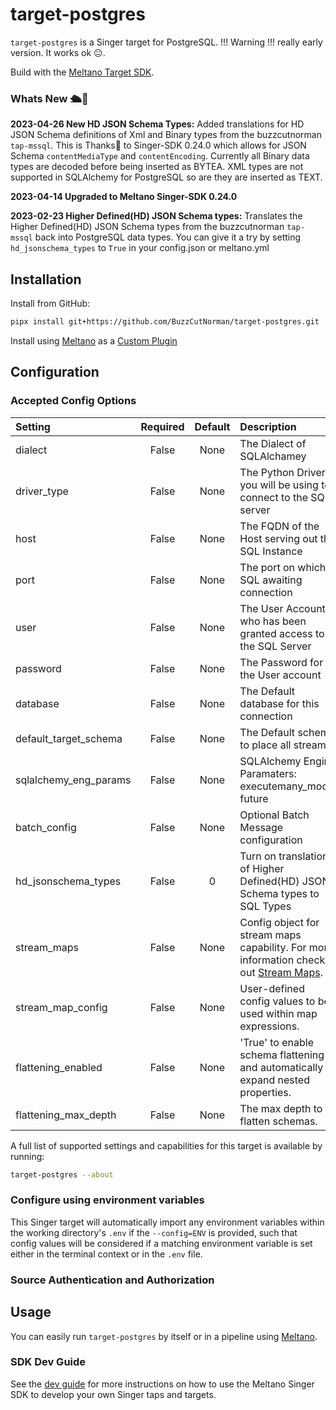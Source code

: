 # target-postgres

`target-postgres` is a Singer target for PostgreSQL. !!! Warning !!! really early version.  It works ok 😐. 

Build with the [Meltano Target SDK](https://sdk.meltano.com).
### Whats New 🛳️🎉
**2023-04-26 New HD JSON Schema Types:**  Added translations for HD JSON Schema definitions of Xml and Binary types from the buzzcutnorman `tap-mssql`.  This is Thanks🙏 to Singer-SDK 0.24.0 which allows for JSON Schema `contentMediaType` and `contentEncoding`.  Currently all Binary data types are decoded before being inserted as BYTEA.  XML types are not supported in SQLAlchemy for PostgreSQL so are they are inserted as TEXT.

**2023-04-14 Upgraded to Meltano Singer-SDK 0.24.0**

**2023-02-23 Higher Defined(HD) JSON Schema types:**  Translates the Higher Defined(HD) JSON Schema types from the buzzcutnorman `tap-mssql` back into PostgreSQL data types.  You can give it a try by setting `hd_jsonschema_types` to `True` in your config.json or meltano.yml

## Installation
Install from GitHub:

```bash
pipx install git+https://github.com/BuzzCutNorman/target-postgres.git
```

Install using [Meltano](https://www.meltano.com) as a [Custom Plugin](https://docs.meltano.com/guide/plugin-management#custom-plugins)


## Configuration

### Accepted Config Options

<!--
Developer TODO: Provide a list of config options accepted by the target.

This section can be created by copy-pasting the CLI output from:

```
target-postgres --about --format=markdown
```
-->
| Setting              | Required | Default | Description |
|:---------------------|:--------:|:-------:|:------------|
| dialect              | False    | None    | The Dialect of SQLAlchamey |
| driver_type          | False    | None    | The Python Driver you will be using to connect to the SQL server |
| host                 | False    | None    | The FQDN of the Host serving out the SQL Instance |
| port                 | False    | None    | The port on which SQL awaiting connection |
| user                 | False    | None    | The User Account who has been granted access to the SQL Server |
| password             | False    | None    | The Password for the User account |
| database             | False    | None    | The Default database for this connection |
| default_target_schema| False    | None    | The Default schema to place all streams |
| sqlalchemy_eng_params| False    | None    | SQLAlchemy Engine Paramaters: executemany_mode, future |
| batch_config         | False    | None    | Optional Batch Message configuration |
| hd_jsonschema_types  | False   |       0 | Turn on translation of Higher Defined(HD) JSON Schema types to SQL Types |
| stream_maps          | False    | None    | Config object for stream maps capability. For more information check out [Stream Maps](https://sdk.meltano.com/en/latest/stream_maps.html). |
| stream_map_config    | False    | None    | User-defined config values to be used within map expressions. |
| flattening_enabled   | False    | None    | 'True' to enable schema flattening and automatically expand nested properties. |
| flattening_max_depth | False    | None    | The max depth to flatten schemas. |

A full list of supported settings and capabilities for this
target is available by running:

```bash
target-postgres --about
```

### Configure using environment variables

This Singer target will automatically import any environment variables within the working directory's
`.env` if the `--config=ENV` is provided, such that config values will be considered if a matching
environment variable is set either in the terminal context or in the `.env` file.

### Source Authentication and Authorization

<!--
Developer TODO: If your target requires special access on the destination system, or any special authentication requirements, provide those here.
-->

## Usage

You can easily run `target-postgres` by itself or in a pipeline using [Meltano](https://meltano.com/).
<!--
### Executing the Target Directly

```bash
target-postgres --version
target-postgres --help
# Test using the "Carbon Intensity" sample:
tap-carbon-intensity | target-postgres --config /path/to/target-postgres-config.json
```

## Developer Resources

Follow these instructions to contribute to this project.

### Initialize your Development Environment

```bash
pipx install poetry
poetry install
```

### Create and Run Tests

Create tests within the `target_postgres/tests` subfolder and
  then run:

```bash
poetry run pytest
```

You can also test the `target-postgres` CLI interface directly using `poetry run`:

```bash
poetry run target-postgres --help
```

### Testing with [Meltano](https://meltano.com/)

_**Note:** This target will work in any Singer environment and does not require Meltano.
Examples here are for convenience and to streamline end-to-end orchestration scenarios._

<!--
Developer TODO:
Your project comes with a custom `meltano.yml` project file already created. Open the `meltano.yml` and follow any "TODO" items listed in
the file.
-->
<!--
Next, install Meltano (if you haven't already) and any needed plugins:

```bash
# Install meltano
pipx install meltano
# Initialize meltano within this directory
cd target-postgres
meltano install
```

Now you can test and orchestrate using Meltano:

```bash
# Test invocation:
meltano invoke target-postgres --version
# OR run a test `elt` pipeline with the Carbon Intensity sample tap:
meltano elt tap-carbon-intensity target-postgres
```
-->
### SDK Dev Guide

See the [dev guide](https://sdk.meltano.com/en/latest/dev_guide.html) for more instructions on how to use the Meltano Singer SDK to
develop your own Singer taps and targets.
